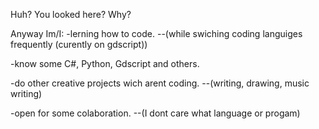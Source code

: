 Huh?
You looked here?
Why?


Anyway Im/I:
-lerning how to code.
--(while swiching coding languiges frequently (curently on gdscript))

-know some C#, Python, Gdscript and others.

-do other creative projects wich arent coding.
--(writing, drawing, music writing)

-open for some colaboration.
--(I dont care what language or progam)
